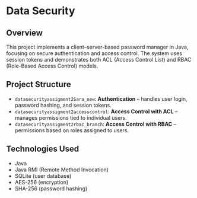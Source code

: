 # Data Security
## Overview
This project implements a client–server-based password manager in Java, focusing on secure authentication and access control. The system uses session tokens and demonstrates both ACL (Access Control List) and RBAC (Role-Based Access Control) models.

## Project Structure

- `datasecurityassigment2Sara_new`: **Authentication** – handles user login, password hashing, and session tokens.
- `datasecurityassigment2accesscontrol`: **Access Control with ACL** – manages permissions tied to individual users.
- `datasecurityassigment2rbac_branch`: **Access Control with RBAC** – permissions based on roles assigned to users.

## Technologies Used

- Java
- Java RMI (Remote Method Invocation)
- SQLite (user database)
- AES-256 (encryption)
- SHA-256 (password hashing)
